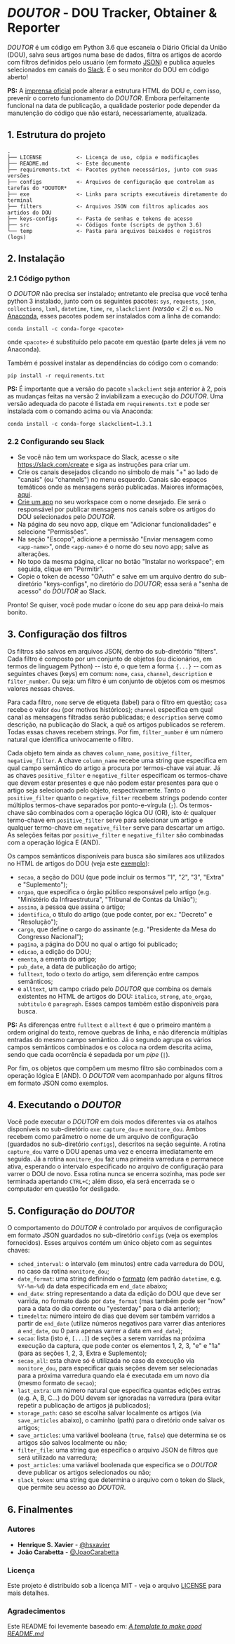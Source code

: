 # *DOUTOR* - DOU Tracker, Obtainer & Reporter

*DOUTOR* é um código em Python 3.6 que escaneia o Diário Oficial da União (DOU), salva seus artigos numa base de dados,
filtra os artigos de acordo com filtros definidos pelo usuário (em formato [JSON](https://pt.wikipedia.org/wiki/JSON))
e publica aqueles selecionados em canais do [Slack](https://slack.com/intl/en-br/). É o seu monitor do DOU em código aberto!

**PS:** A [imprensa oficial](http://www.in.gov.br) pode alterar a estrutura HTML do DOU e, com isso, prevenir
o correto funcionamento do *DOUTOR*. Embora perfeitamente funcional na data de publicação, a qualidade posterior
pode depender da manutenção do código que não estará, necessariamente, atualizada.


## 1. Estrutura do projeto

    .
    ├── LICENSE           <- Licença de uso, cópia e modificações
    ├── README.md         <- Este documento
    ├── requirements.txt  <- Pacotes python necessários, junto com suas versões
    ├── configs           <- Arquivos de configuração que controlam as tarefas do *DOUTOR*
    ├── exe               <- Links para scripts executáveis diretamente do terminal
    ├── filters           <- Arquivos JSON com filtros aplicados aos artidos do DOU
    ├── keys-configs      <- Pasta de senhas e tokens de acesso
    ├── src               <- Códigos fonte (scripts de python 3.6)
    └── temp              <- Pasta para arquivos baixados e registros (logs)

## 2. Instalação

### 2.1 Código python

O *DOUTOR* não precisa ser instalado; entretanto ele precisa que você tenha python 3 instalado, junto com os seguintes pacotes:
`sys`, `requests`, `json`, `collections`, `lxml`, `datetime`, `time`, `re`, `slackclient` *(versão < 2)* e `os`.
No [Anaconda](https://www.anaconda.com), esses pacotes podem ser instalados com a linha de comando:

    conda install -c conda-forge <pacote>

onde `<pacote>` é substituído pelo pacote em questão (parte deles já vem no Anaconda).

Também é possível instalar as dependências do código com o comando:

    pip install -r requirements.txt

**PS:** É importante que a versão do pacote `slackclient` seja anterior à 2, pois as mudanças feitas na versão 2
inviabilizam a execução do *DOUTOR*. Uma versão adequada do pacote é listada em `requirements.txt` e pode ser instalada
com o comando acima ou via Anaconda:

    conda install -c conda-forge slackclient=1.3.1


### 2.2 Configurando seu Slack

* Se você não tem um workspace do Slack, acesse o site <https://slack.com/create> e siga as instruções para criar um.
* Crie os canais desejados clicando no símbolo de mais "+" ao lado de "canais" (ou "channels") no menu esquerdo.
Canais são espaços temáticos onde as mensagens serão publicadas. Maiores informações,
[aqui](https://get.slack.help/hc/en-us/articles/201402297-Create-a-channel).
* [Crie um app](https://api.slack.com/apps?new_app) no seu workspace com o nome desejado.
Ele será o responsável por publicar mensagens nos canais sobre os artigos do DOU selecionados pelo *DOUTOR*.
* Na página do seu novo app, clique em "Adicionar funcionalidades" e selecione "Permissões".
* Na seção "Escopo", adicione a permissão "Enviar mensagem como `<app-name>`", onde `<app-name>` é o nome do seu novo app; salve as alterações.
* No topo da mesma página, clicar no botão "Instalar no workspace"; em seguida, clique em "Permitir".
* Copie o token de acesso "OAuth" e salve em um arquivo dentro do sub-diretório "keys-configs", no diretório do *DOUTOR*;
essa será a "senha de acesso" do *DOUTOR* ao Slack.

Pronto! Se quiser, você pode mudar o ícone do seu app para deixá-lo mais bonito.

## 3. Configuração dos filtros

Os filtros são salvos em arquivos JSON, dentro do sub-diretório "filters". Cada filtro é composto por um conjunto
de objetos (ou dicionários, em termos de linguagem Python) -- isto é, o que tem a forma `{...}` -- com as seguintes chaves (keys) em comum:
`nome`, `casa`, `channel`, `description` e `filter_number`. Ou seja: um filtro é um conjunto de objetos
com os mesmos valores nessas chaves.

Para cada filtro, `nome` serve de etiqueta (label) para o filtro em questão; `casa` recebe o valor `dou` (por motivos históricos);
`channel` especifica em qual canal as mensagens filtradas serão publicadas; e `description` serve como descrição, na
publicação do Slack, a quê os artigos publicados se referem. Todas essas chaves recebem strings. Por fim,
`filter_number` é um número natural que identifica univocamente o filtro.

Cada objeto tem ainda as chaves `column_name`, `positive_filter`, `negative_filter`.
A chave `column_name` recebe uma string que especifica em qual campo semântico do artigo a procura por termos-chave vai atuar.
Já as chaves `positive_filter` e `negative_filter` especificam os termos-chave que devem estar presentes e que não podem estar presentes para
que o artigo seja selecionado pelo objeto, respectivamente. Tanto o `positive_filter` quanto o `negative_filter` recebem strings podendo conter
múltiplos termos-chave separados por ponto-e-vírgula (`;`). Os termos-chave são combinados com a operação lógica OU (OR), isto é:
qualquer termo-chave em `positive_filter` serve para selecionar um artigo e qualquer termo-chave em `negative_filter` serve para descartar
um artigo. As seleções feitas por `positive_filter` e `negative_filter` são combinadas com a operação lógica E (AND).

Os campos semânticos disponíveis para busca são similares aos utilizados no HTML de artigos do DOU (veja este
[exemplo](http://www.in.gov.br/web/dou/-/medida-provisoria-n-894-de-4-de-setembro-de-2019-214566522)):

* `secao`, a seção do DOU (que pode incluir os termos "1", "2", "3", "Extra" e "Suplemento");
* `orgao`, que especifica o órgão público responsável pelo artigo (e.g. "Ministério da Infraestrutura", "Tribunal de Contas da União");
* `assina`, a pessoa que assina o artigo;
* `identifica`, o título do artigo (que pode conter, por ex.: "Decreto" e "Resolução");
* `cargo`, que define o cargo do assinante (e.g. "Presidente da Mesa do Congresso Nacional");
* `pagina`, a página do DOU no qual o artigo foi publicado;
* `edicao`, a edição do DOU;
* `ementa`, a ementa do artigo;
* `pub_date`, a data de publicação do artigo;
* `fulltext`, todo o texto do artigo, sem diferenção entre campos semânticos;
* e `alltext`, um campo criado pelo *DOUTOR* que combina os demais existentes no HTML de artigos do DOU:
`italico`,  `strong`, `ato_orgao`, `subtitulo` e `paragraph`. Esses campos também estão disponíveis para busca.

**PS:** As diferenças entre `fulltext` e `alltext` é que o primeiro mantém a ordem original do texto, remove quebras de linha,
e não diferencia múltiplas entradas do mesmo campo semântico. Já o segundo agrupa os vários campos semânticos combinados e os
coloca na ordem descrita acima, sendo que cada ocorrência é sepadada por um *pipe* (`|`).

Por fim, os objetos que compõem um mesmo filtro são combinados com a operação lógica E (AND). O *DOUTOR* vem acompanhado
por alguns filtros em formato JSON como exemplos.

## 4. Executando o *DOUTOR*

Você pode executar o *DOUTOR* em dois modos diferentes via os atalhos disponíveis no sub-diretório `exe`: `capture_dou` e `monitore_dou`.
Ambos recebem como parâmetro o nome de um arquivo de configuração (guardados no sub-diretório `configs`), descritos na seção seguinte.
A rotina `capture_dou` varre o DOU apenas uma vez e encerra imediatamente em seguida. Já a rotina `monitore_dou` faz uma
primeira varredura e permanece ativa, esperando o intervalo especificado no arquivo de configuração para varrer o DOU de novo.
Essa rotina nunca se encerra sozinha, mas pode ser terminada apertando `CTRL+C`; além disso, ela será encerrada se o computador
em questão for desligado.

## 5. Configuração do *DOUTOR*

O comportamento do *DOUTOR* é controlado por arquivos de configuração em formato JSON guardados no sub-diretório `configs`
(veja os exemplos fornecidos). Esses arquivos contém um único objeto com as seguintes chaves:

* `sched_interval`: o intervalo (em minutos) entre cada varredura do DOU, no caso da rotina `monitore_dou`;
* `date_format`: uma string definindo o [formato](https://docs.python.org/3/library/datetime.html#strftime-and-strptime-behavior)
(em padrão `datetime`, e.g. `%Y-%m-%d`) da data especificada em `end_date` abaixo;
* `end_date`: string representando a data da edição do DOU que deve ser varrida, no formato dado por `date_format` (mas também
pode ser "now" para a data do dia corrente ou "yesterday" para o dia anterior);
* `timedelta`: número inteiro de dias que devem ser também varridos a partir de `end_date` (utilize números negativos para varrer
dias anteriores a `end_date`, ou 0 para apenas varrer a data em `end_date`);
* `secao`: lista (isto é, `[...]`) de seções a serem varridas na próxima execução da captura, que pode conter os elementos 1, 2, 3,
"e" e "1a" (para as seções 1, 2, 3, Extra e Suplemento);
* `secao_all`: esta chave só é utilizada no caso da execução via `monitore_dou`, para especificar quais seções devem ser selecionadas
para a próxima varredura quando ela é executada em um novo dia (mesmo formato de `secao`);
* `last_extra`: um número natural que especifica quantas edições extras (e.g. A, B, C...) do DOU devem ser ignoradas na varredura (para evitar repetir a publicação
de artigos já publicados);
* `storage_path`: caso se escolha salvar localmente os artigos (via `save_articles` abaixo), o caminho (path) para o diretório onde salvar os artigos;
* `save_articles`: uma variável booleana (`true`, `false`) que determina se os artigos são salvos localmente ou não;
* `filter_file`: uma string que especifica o arquivo JSON de filtros que será utilizado na varredura;
* `post_articles`: uma variável boolenada que especifica se o *DOUTOR* deve publicar os artigos selecionados ou não;
* `slack_token`: uma string que determina o arquivo com o token do Slack, que permite seu acesso ao *DOUTOR*.

## 6. Finalmentes

### Autores

* **Henrique S. Xavier** - [@hsxavier](https://github.com/hsxavier)
* **João Carabetta** - [@JoaoCarabetta](https://github.com/JoaoCarabetta)

### Licença

Este projeto é distribuído sob a licença MIT - veja o arquivo [LICENSE](LICENSE) para mais detalhes.

### Agradecimentos

Este README foi levemente baseado em: [*A template to make good README.md*](https://gist.github.com/PurpleBooth/109311bb0361f32d87a2)

